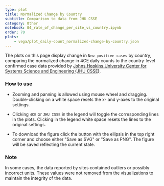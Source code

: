 ```yaml
---
type: plot
title: Normalized Change by Country
subtitle: Comparison to data from JHU CSSE
category: Other
notebook: 04_rate_of_change_per_site_vs_country.ipynb
order: 70
plots:
    - vega/plot_daily-count_normalized-change-by-country.json
---
```


The plots on this page display change in `New positive cases` by country, comparing the normalized change in 4CE daily counts to the country-level confirmed case data provided by [Johns Hopkins University Center for Systems Science and Engineering (JHU CSSE)](https://systems.jhu.edu/research/public-health/ncov/).

### How to use

- Zooming and panning is allowed using mouse wheel and dragging. Double-clicking on a white space resets the x- and y-axes to the original settings.

- Clicking `4CE` or `JHU CSSE` in the legend will toggle the corresponding lines in the plots. Clicking in the legend white space resets the lines to the original settings.

- To download the figure click the button with the ellipsis in the top right corner and choose either "Save as SVG" or "Save as PNG". The figure will be saved reflecting the current state.

### Note

In some cases, the data reported by sites contained outliers or possibly incorrect units. These values were not removed from the visualizations to maintain the integrity of the data.